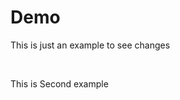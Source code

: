 # Demo
<p>This is just an example to see changes</p>
<br>
<div class=box >
  <p>This is Second example</p>
</div>
